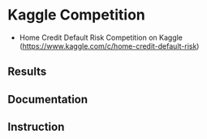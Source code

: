 
# Kaggle Competition
- Home Credit Default Risk Competition on Kaggle (https://www.kaggle.com/c/home-credit-default-risk)


## Results


## Documentation


## Instruction
